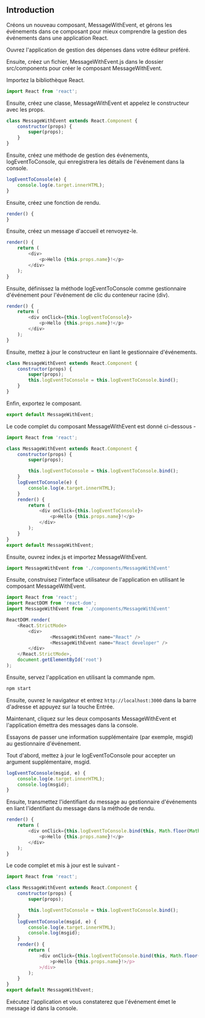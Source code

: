 ## Introduction

Créons un nouveau composant, MessageWithEvent, et gérons les événements dans ce composant pour mieux comprendre la gestion des événements dans une application React.

Ouvrez l'application de gestion des dépenses dans votre éditeur préféré.

Ensuite, créez un fichier, MessageWithEvent.js dans le dossier src/components pour créer le composant MessageWithEvent.

Importez la bibliothèque React.

```js
import React from 'react';
```

Ensuite, créez une classe, MessageWithEvent et appelez le constructeur avec les props.

```js
class MessageWithEvent extends React.Component {   
    constructor(props) { 
        super(props); 
    } 
}
```

Ensuite, créez une méthode de gestion des événements, logEventToConsole, qui enregistrera les détails de l'événement dans la console.

```js
logEventToConsole(e) { 
    console.log(e.target.innerHTML); 
}
```

Ensuite, créez une fonction de rendu.

```js
render() { 
}
```

Ensuite, créez un message d'accueil et renvoyez-le.

```js
render() {
    return (
        <div>
            <p>Hello {this.props.name}!</p>
        </div>
    );
}
```

Ensuite, définissez la méthode logEventToConsole comme gestionnaire d'événement pour l'événement de clic du conteneur racine (div).

```js
render() {
    return (
        <div onClick={this.logEventToConsole}>
            <p>Hello {this.props.name}!</p>
        </div>
    );
}
```

Ensuite, mettez à jour le constructeur en liant le gestionnaire d'événements.

```js
class MessageWithEvent extends React.Component { 
    constructor(props) { 
        super(props); 
        this.logEventToConsole = this.logEventToConsole.bind(); 
    } 
}
```

Enfin, exportez le composant.

```js
export default MessageWithEvent;
```

Le code complet du composant MessageWithEvent est donné ci-dessous -

```js
import React from 'react';

class MessageWithEvent extends React.Component {
    constructor(props) {
        super(props);

        this.logEventToConsole = this.logEventToConsole.bind();
    }
    logEventToConsole(e) {
        console.log(e.target.innerHTML);
    }
    render() {
        return (
            <div onClick={this.logEventToConsole}>
                <p>Hello {this.props.name}!</p>
            </div>
        );
    }
}
export default MessageWithEvent;
```

Ensuite, ouvrez index.js et importez MessageWithEvent.

```js
import MessageWithEvent from './components/MessageWithEvent'
```

Ensuite, construisez l'interface utilisateur de l'application en utilisant le composant MessageWithEvent.

```js
import React from 'react';
import ReactDOM from 'react-dom';
import MessageWithEvent from './components/MessageWithEvent'

ReactDOM.render(
    <React.StrictMode>
        <div>
                <MessageWithEvent name="React" />
                <MessageWithEvent name="React developer" />
        </div>
    </React.StrictMode>,
    document.getElementById('root')
);
```

Ensuite, servez l'application en utilisant la commande npm.

```bash
npm start
```

Ensuite, ouvrez le navigateur et entrez ```http://localhost:3000``` dans la barre d'adresse et appuyez sur la touche Entrée.

Maintenant, cliquez sur les deux composants MessageWithEvent et l'application émettra des messages dans la console.

Essayons de passer une information supplémentaire (par exemple, msgid) au gestionnaire d'événement.

Tout d'abord, mettez à jour le logEventToConsole pour accepter un argument supplémentaire, msgid.

```js
logEventToConsole(msgid, e) { 
    console.log(e.target.innerHTML); 
    console.log(msgid); 
}
```

Ensuite, transmettez l'identifiant du message au gestionnaire d'événements en liant l'identifiant du message dans la méthode de rendu.

```js
render() {
    return (
        <div onClick={this.logEventToConsole.bind(this, Math.floor(Math.random() * 10))}>
            <p>Hello {this.props.name}!</p>
        </div>
    );
}
```

Le code complet et mis à jour est le suivant -

```js
import React from 'react';

class MessageWithEvent extends React.Component {
    constructor(props) {
        super(props);

        this.logEventToConsole = this.logEventToConsole.bind();
    }
    logEventToConsole(msgid, e) {
        console.log(e.target.innerHTML);
        console.log(msgid);
    }
    render() {
        return (
            >div onClick={this.logEventToConsole.bind(this, Math.floor(Math.random() * 10))}>
                >p>Hello {this.props.name}!>/p>
            >/div>
        );
    }
}
export default MessageWithEvent;
```

Exécutez l'application et vous constaterez que l'événement émet le message id dans la console.